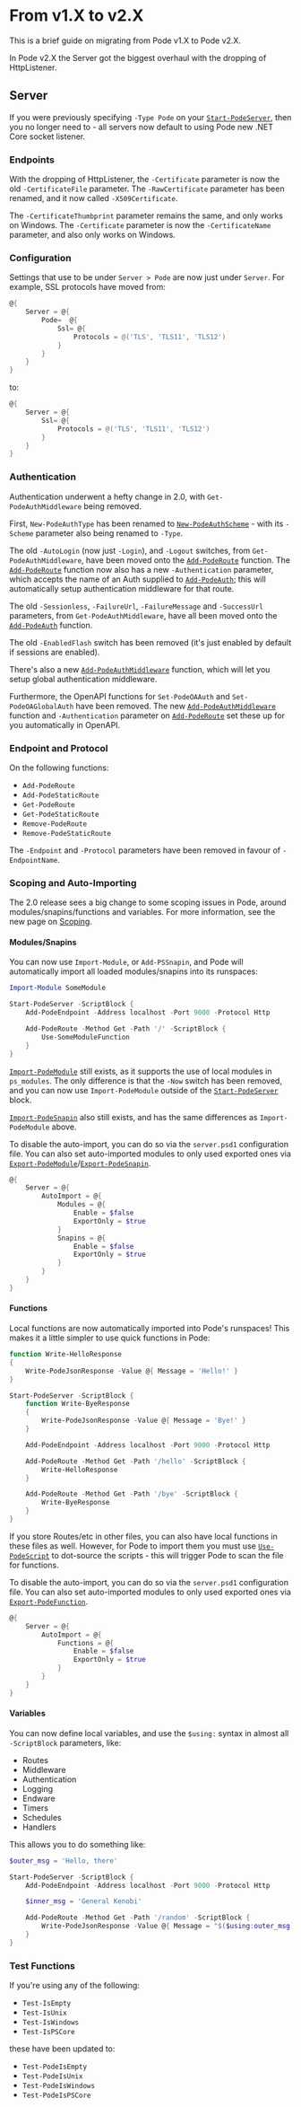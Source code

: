 # From v1.X to v2.X

This is a brief guide on migrating from Pode v1.X to Pode v2.X.

In Pode v2.X the Server got the biggest overhaul with the dropping of HttpListener.

## Server

If you were previously specifying `-Type Pode` on your [`Start-PodeServer`](../../../Functions/Core/Start-PodeServer), then you no longer need to - all servers now default to using Pode new .NET Core socket listener.

### Endpoints

With the dropping of HttpListener, the `-Certificate` parameter is now the old `-CertificateFile` parameter. The `-RawCertificate` parameter has been renamed, and it now called `-X509Certificate`.

The `-CertificateThumbprint` parameter remains the same, and only works on Windows.
The `-Certificate` parameter is now the `-CertificateName` parameter, and also only works on Windows.

### Configuration

Settings that use to be under `Server > Pode` are now just under `Server`. For example, SSL protocols have moved from:

```powershell
@{
    Server = @{
        Pode=  @{
            Ssl= @{
                Protocols = @('TLS', 'TLS11', 'TLS12')
            }
        }
    }
}
```

to:

```powershell
@{
    Server = @{
        Ssl= @{
            Protocols = @('TLS', 'TLS11', 'TLS12')
        }
    }
}
```

### Authentication

Authentication underwent a hefty change in 2.0, with `Get-PodeAuthMiddleware` being removed.

First, `New-PodeAuthType` has been renamed to [`New-PodeAuthScheme`](../../../Functions/Authentication/New-PodeAuthScheme) - with its `-Scheme` parameter also being renamed to `-Type`.

The old `-AutoLogin` (now just `-Login`), and `-Logout` switches, from `Get-PodeAuthMiddleware`, have been moved onto the [`Add-PodeRoute`](../../../Functions/Routes/Add-PodeRoute) function. The [`Add-PodeRoute`](../../../Functions/Routes/Add-PodeRoute) function now also has a new `-Authentication` parameter, which accepts the name of an Auth supplied to [`Add-PodeAuth`](../../../Functions/Authentication/Add-PodeAuth); this will automatically setup authentication middleware for that route.

The old `-Sessionless`, `-FailureUrl`, `-FailureMessage` and `-SuccessUrl` parameters, from `Get-PodeAuthMiddleware`, have all been moved onto the [`Add-PodeAuth`](../../../Functions/Authentication/Add-PodeAuth) function.

The old `-EnabledFlash` switch has been removed (it's just enabled by default if sessions are enabled).

There's also a new [`Add-PodeAuthMiddleware`](../../../Functions/Authentication/Add-PodeAuthMiddleware) function, which will let you setup global authentication middleware.

Furthermore, the OpenAPI functions for `Set-PodeOAAuth` and `Set-PodeOAGlobalAuth` have been removed. The new [`Add-PodeAuthMiddleware`](../../../Functions/Authentication/Add-PodeAuthMiddleware) function and `-Authentication` parameter on [`Add-PodeRoute`](../../../Functions/Routes/Add-PodeRoute) set these up for you automatically in OpenAPI.

### Endpoint and Protocol

On the following functions:

* `Add-PodeRoute`
* `Add-PodeStaticRoute`
* `Get-PodeRoute`
* `Get-PodeStaticRoute`
* `Remove-PodeRoute`
* `Remove-PodeStaticRoute`

The `-Endpoint` and `-Protocol` parameters have been removed in favour of `-EndpointName`.

### Scoping and Auto-Importing

The 2.0 release sees a big change to some scoping issues in Pode, around modules/snapins/functions and variables. For more information, see the new page on [Scoping](../../../Tutorials/Scoping).

#### Modules/Snapins

You can now use `Import-Module`, or `Add-PSSnapin`, and Pode will automatically import all loaded modules/snapins into its runspaces:

```powershell
Import-Module SomeModule

Start-PodeServer -ScriptBlock {
    Add-PodeEndpoint -Address localhost -Port 9000 -Protocol Http

    Add-PodeRoute -Method Get -Path '/' -ScriptBlock {
        Use-SomeModuleFunction
    }
}
```

[`Import-PodeModule`](../../../Functions/Utilities/Import-PodeModule) still exists, as it supports the use of local modules in `ps_modules`. The only difference is that the `-Now` switch has been removed, and you can now use `Import-PodeModule` outside of the [`Start-PodeServer`](../../../Functions/Core/Start-PodeServer) block.

[`Import-PodeSnapin`](../../../Functions/Utilities/Import-PodeSnapin) also still exists, and has the same differences as `Import-PodeModule` above.

To disable the auto-import, you can do so via the `server.psd1` configuration file. You can also set auto-imported modules to only used exported ones via [`Export-PodeModule`](../../../Functions/AutoImport/Export-PodeModule)/[`Export-PodeSnapin`](../../../Functions/AutoImport/Export-PodeSnapin).

```powershell
@{
    Server = @{
        AutoImport = @{
            Modules = @{
                Enable = $false
                ExportOnly = $true
            }
            Snapins = @{
                Enable = $false
                ExportOnly = $true
            }
        }
    }
}
```

#### Functions

Local functions are now automatically imported into Pode's runspaces! This makes it a little simpler to use quick functions in Pode:

```powershell
function Write-HelloResponse
{
    Write-PodeJsonResponse -Value @{ Message = 'Hello!' }
}

Start-PodeServer -ScriptBlock {
    function Write-ByeResponse
    {
        Write-PodeJsonResponse -Value @{ Message = 'Bye!' }
    }

    Add-PodeEndpoint -Address localhost -Port 9000 -Protocol Http

    Add-PodeRoute -Method Get -Path '/hello' -ScriptBlock {
        Write-HelloResponse
    }

    Add-PodeRoute -Method Get -Path '/bye' -ScriptBlock {
        Write-ByeResponse
    }
}
```

If you store Routes/etc in other files, you can also have local functions in these files as well. However, for Pode to import them you must use [`Use-PodeScript`](../../../Functions/Utilities/Use-PodeScript) to dot-source the scripts - this will trigger Pode to scan the file for functions.

To disable the auto-import, you can do so via the `server.psd1` configuration file. You can also set auto-imported modules to only used exported ones via [`Export-PodeFunction`](../../../Functions/AutoImport/Export-PodeFunction).

```powershell
@{
    Server = @{
        AutoImport = @{
            Functions = @{
                Enable = $false
                ExportOnly = $true
            }
        }
    }
}
```

#### Variables

You can now define local variables, and use the `$using:` syntax in almost all `-ScriptBlock` parameters, like:

* Routes
* Middleware
* Authentication
* Logging
* Endware
* Timers
* Schedules
* Handlers

This allows you to do something like:

```powershell
$outer_msg = 'Hello, there'

Start-PodeServer -ScriptBlock {
    Add-PodeEndpoint -Address localhost -Port 9000 -Protocol Http

    $inner_msg = 'General Kenobi'

    Add-PodeRoute -Method Get -Path '/random' -ScriptBlock {
        Write-PodeJsonResponse -Value @{ Message = "$($using:outer_msg) ... $($using:inner_msg)" }
    }
}
```

### Test Functions

If you're using any of the following:

* `Test-IsEmpty`
* `Test-IsUnix`
* `Test-IsWindows`
* `Test-IsPSCore`

these have been updated to:

* `Test-PodeIsEmpty`
* `Test-PodeIsUnix`
* `Test-PodeIsWindows`
* `Test-PodeIsPSCore`
